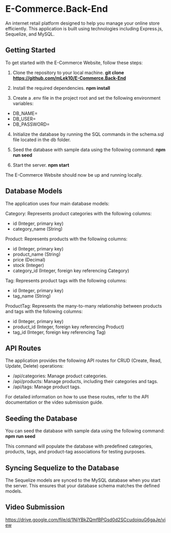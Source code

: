 # E-Commerce.Back-End

An internet retail platform designed to help you manage your online store efficiently. This application is built using technologies including Express.js, Sequelize, and MySQL.

## Getting Started
To get started with the E-Commerce Website, follow these steps:

1. Clone the repository to your local machine.
**git clone <https://github.com/mLek10/E-Commerce.Back-End>**

2. Install the required dependencies.
**npm install**

3. Create a .env file in the project root and set the following environment variables:
- DB_NAME=<your-database-name>
- DB_USER=<your-mysql-username>
- DB_PASSWORD=<your-mysql-password>

4. Initialize the database by running the SQL commands in the schema.sql file located in the db folder.

5. Seed the database with sample data using the following command:
**npm run seed**

6. Start the server.
**npm start**

The E-Commerce Website should now be up and running locally.

## Database Models
The application uses four main database models:

Category: Represents product categories with the following columns:
- id (Integer, primary key)
- category_name (String)

Product: Represents products with the following columns:
- id (Integer, primary key)
- product_name (String)
- price (Decimal)
- stock (Integer)
- category_id (Integer, foreign key referencing Category)

Tag: Represents product tags with the following columns:
- id (Integer, primary key)
- tag_name (String)

ProductTag: Represents the many-to-many relationship between products and tags with the following columns:
- id (Integer, primary key)
- product_id (Integer, foreign key referencing Product)
- tag_id (Integer, foreign key referencing Tag)

## API Routes
The application provides the following API routes for CRUD (Create, Read, Update, Delete) operations:

- /api/categories: Manage product categories.
- /api/products: Manage products, including their categories and tags.
- /api/tags: Manage product tags.

For detailed information on how to use these routes, refer to the API documentation or the video submission guide.

## Seeding the Database
You can seed the database with sample data using the following command:
**npm run seed**

This command will populate the database with predefined categories, products, tags, and product-tag associations for testing purposes.

## Syncing Sequelize to the Database
The Sequelize models are synced to the MySQL database when you start the server. This ensures that your database schema matches the defined models.

## Video Submission
https://drive.google.com/file/d/1NjYBkZQmfBPGsd0d2SCcudoiquG6gaJe/view